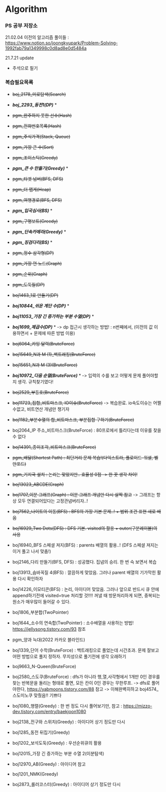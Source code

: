 # Algorithm
### PS 공부 저장소

21.02.04 이전의 알고리즘 풀이들 : https://www.notion.so/joongkyupark/Problem-Solving-1992fab79a1349998c0d8ad8e0d5484a

21.7.21 update
- 주석으로 필기

### 복습필요목록
+ ~~boj_2178_미로탐색(Search)~~
+ ___boj_2293_동전1(DP)___ *
+ ~~pgm_완주하지 못한 선수(Hash)~~
+ ~~pgm_전화번호목록(Hash)~~
+ ~~pgm_주식가격(Stack, Queue)~~
+ ~~pgm_가장 큰 수(Sort)~~
+ ~~pgm_조이스틱(Greedy)~~
+ ___pgm_큰 수 만들기(Greedy)___ *
+ ~~pgm_타겟 넘버(BFS, DFS)~~
+ ~~pgm_더 맵게(Heap)~~
+ ~~pgm_여행경로(BFS, DFS)~~
+ ___pgm_입국심사(BS)___ *
+ ~~pgm_구명보트(Greedy)~~
+ ___pgm_단속카메라(Greedy)___ *
+ ___pgm_징검다리(BS)___ *
+ ~~pgm_정수 삼각형(DP)~~
+ ~~pgm_가장 먼 노드(Graph)~~
+ ~~pgm_순위(Graph)~~

+ ~~pgm_도둑질(DP)~~
+ ~~boj1463_1로 만들기(DP)~~
+ ___boj10844_쉬운 계단 수(DP)___ *
+ ___boj11053_가장 긴 증가하는 부분 수열(DP)___ *
+ ___boj1699_제곱수(DP)___ * -> dp 접근시 생각하는 방법! : n번째에서, (이전의 값 이용하면서 + 문제에 따른 방법 이용)

+ ~~boj6064_카잉 달력(BruteForce)~~
+ ~~boj15649_N과 M (1)_백트래킹(BruteForce)~~
+ ~~boj15651_N과 M (3)(BruteForce)~~
+ ___boj10972_다음 순열(BruteForce)___ * -> 입력의 수를 보고 어떻게 문제 풀어야할지 생각. 규칙찾기였다!
+ ~~boj2529_부등호(BruteForce)~~

+ ~~boj11723_집합_비트마스크, IO이슈(BruteForce)~~ ->  복습완료. io속도이슈는 어쩔수없고, 비트연산 개념만 챙기자
+ ~~boj1182_부분수열의 합_비트마스크, 부분집합 구하기(BruteForce)~~
+ boj2064_IP 주소_비트마스크(BruteForce) : 80프로에서 틀리다는데 이유를 찾을 수 없다
+ ~~boj14391_종이조각_비트마스크(BruteForce)~~

+ ~~pgm_배달(Shortest Path) : 최단거리 문제 복습!(다익스트라, 플로이드-워셜, 벨만포드)~~
+ ~~pgm_기지국 설치 : 논리는 맞았지만.. 효율성 0점 -> 한 끗 생각 차이!~~

+ ~~boj13023_ABCDE(Graph)~~
+ ~~boj1707_이분 그래프(Graph) : 이분 그래프 개념만 다시 살짝 참고~~
-> 그래프는 항상 모두 연결되어있다는 고정관념버리자..!

+ ~~boj7562_나이트의 이동(BFS) : BFS의 가장 기본 문제..! + 범위 조건 표현 새로 배움~~
+ ~~boj16929_Two Dots(DFS) : DFS 기본. visited의 활용 + outer(구분레이블)의 사용~~
+ boj16940_BFS 스페셜 져지(BFS) : parents 배열의 활용..! (DFS 스페셜 져지는 이거 풀고 나서 맞춤!)
+ boj2146_다리 만들기(BFS, DFS) : 성공했다. 집념의 승리. 한 번 슥 보면서 복습
+ boj13913_숨바꼭질 4(BFS) : 깔끔하게 맞았음. 그러나 parent 배열의 기가막힌 활용 다시 확인하자
+ boj14226_이모티콘(BFS) : 논리, 아이디어 맞았음. 그러나 앞으로 반드시 큐 안에 append하기전에 visited=true 처리할 것!!!! 꺼낼 때 방문처리하게 되면, 중복되는 원소가 매우많이 들어갈 수 있다.  

+ boj1806_부분합(TwoPointer)
+ boj1644_소수의 연속합(TwoPointer) : 소수배열을 사용하는 방법! https://jellysong.tistory.com/93 참조
+ pgm_양과 늑대(2022 카카오 블라인드)

+ boj1339_단어 수학(BruteForce) : 백트래킹으로 풀었는데 시간초과. 문제 잘보고 어떤 방법으로 풀지 정하자. 무지성으로 풀기전에 생각 오래하기
+ boj9663_N-Queen(BruteForce)
+ boj2580_스도쿠(BruteForce) : dfs가 아니라 행,열,사각형에서 1개만 0인 경우를 찾는 반복문을 돌리는 형태로 풀면, 모든 칸이 0인 경우는 무한루프. -> dfs로 풀어야한다, https://yabmoons.tistory.com/88 참고
-> 이해완벽히하고 boj4574_스도미노쿠 맞췄음!! 기쁘다

+ boj1080_행렬(Greedy) : 한 번 정도 다시 풀어보기만, 
참고 : https://mizzo-dev.tistory.com/entry/baekjoon1080
+ boj2138_전구와 스위치(Greedy) : 아이디어 상기 정도만 다시
+ boj1285_동전 뒤집기(Greedy)
+ boj1202_보석도둑(Greedy) : 우선순위큐의 활용
+ boj12015_가장 긴 증가하는 부분 수열 2(이분탐색)
+ boj12970_AB(Greedy) : 아이디어 참고
+ boj1201_NMK(Greedy)
+ boj2873_롤러코스터(Greedy) : 아이디어 상기 정도만 다시
